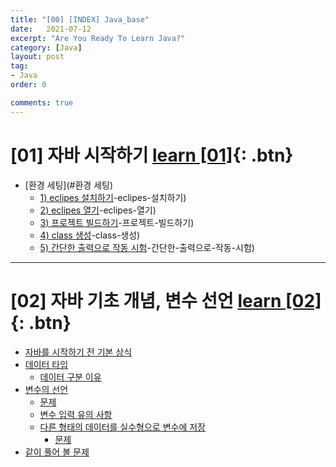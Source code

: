 ```yaml
---
title: "[00] [INDEX] Java_base"
date:   2021-07-12
excerpt: "Are You Ready To Learn Java?"
category: [Java]
layout: post
tag:
- Java
order: 0

comments: true
---
```



# [01] 자바 시작하기      [learn [01]](https://yerimoh.github.io//1/){: .btn} 

- [환경 세팅](#환경 세팅)
  * [1) eclipes 설치하기](#1)-eclipes-설치하기)
  * [2) eclipes 열기](#2)-eclipes-열기)
  * [3) 프로젝트 빌드하기](#3)-프로젝트-빌드하기)
  * [4) class 생성](#4)-class-생성)
  * [5) 간단한 출력으로 작동 시험](#5)-간단한-출력으로-작동-시험)

----


# [02] 자바 기초 개념, 변수 선언    [learn [02]](https://yerimoh.github.io//J2/){: .btn} 

- [자바를 시작하기 전 기본 상식](#자바를-시작하기-전-기본-상식)
- [데이터 타입](#데이터-타입)
  * [데이터 구분 이유](#데이터-구분-이유)
- [변수의 선언](#변수의-선언)
    + [문제](#문제)
  * [변수 입력 유의 사항](#변수-입력-유의-사항)
  * [다른 형태의 데이터를 실수형으로 변수에 저장](#다른-형태의-데이터를-실수형으로-변수에-저장)
    + [문제](#문제1)
- [같이 풀어 볼 문제](#같이-풀어-볼-문제)
